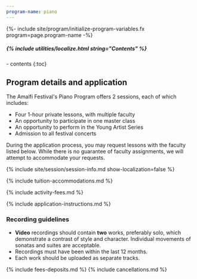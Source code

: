 ```yaml
---
program-name: piano
---
```

{%- include site/program/initialize-program-variables.fx program=page.program-name -%}

<div class="highlight-box" markdown="1">
<h5>{% include utilities/localize.html string="Contents" %}</h5>
- contents
{:toc}
</div>

## Program details and application

The Amalfi Festival's Piano Program offers 2 sessions, each of which includes:

* Four 1-hour private lessons, with multiple faculty
* An opportunity to participate in one master class
* An opportunity to perform in the Young Artist Series
* Admission to all festival concerts

During the application process, you may request lessons with the faculty listed below. While there is no guarantee of faculty assignments, we will attempt to accommodate your requests.

{% include site/session/session-info.md show-localization=false %}

{% include tuition-accommodations.md %}

{% include activity-fees.md %}

{% include application-instructions.md %}

### Recording guidelines

* **Video** recordings should contain **two** works, preferably solo, which demonstrate a contrast of style and character. Individual movements of sonatas and suites are acceptable.
* Recordings must have been within the last 12 months.
* Each work should be uploaded as separate tracks.

{% include fees-deposits.md %}
{% include cancellations.md %}

